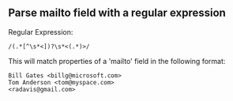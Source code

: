 ## Parse mailto field with a regular expression

Regular Expression:

```regex
/(.*[^\s*<])?\s*<(.*)>/
```

This will match properties of a 'mailto' field in the following format:

```no-highlight
Bill Gates <billg@microsoft.com>
Tom Anderson <tom@myspace.com>
<radavis@gmail.com>
```
